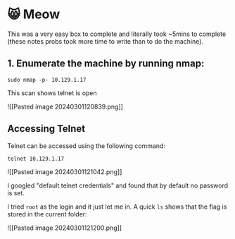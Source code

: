 # 😸 Meow



This was a very easy box to complete and literally took ~5mins to complete (these notes probs took more time to write than to do the machine).

## 1. Enumerate the machine by running nmap:

```
sudo nmap -p- 10.129.1.17
```

This scan shows telnet is open

![[Pasted image 20240301120839.png]]

## Accessing Telnet

Telnet can be accessed using the following command:

```
telnet 10.129.1.17
```

![[Pasted image 20240301121042.png]]

I googled "default telnet credentials" and found that by default no password is set.

I tried `root` as the login and it just let me in. A quick `ls` shows that the flag is stored in the current folder:

![[Pasted image 20240301121200.png]]